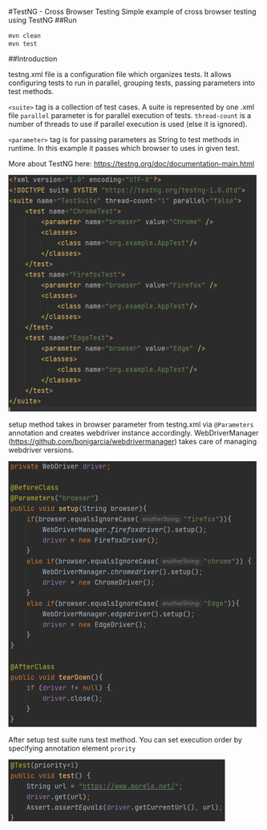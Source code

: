 #TestNG - Cross Browser Testing
Simple example of cross browser testing using TestNG
##Run
```
mvn clean
mvn test
```

##Introduction

testng.xml file is a configuration file which organizes tests.
It allows configuring tests to run in parallel, grouping tests, passing parameters into test methods.

`<suite>` tag is a collection of test cases. A suite is represented by one .xml file
`parallel` parameter is for parallel execution of tests.
`thread-count` is a number of threads to use if parallel execution is used (else it is ignored).

`<parameter>` tag is for passing parameters as String to test methods in runtime.
In this example it passes which browser to uses in given test.

More about TestNG here: https://testng.org/doc/documentation-main.html


![Alt text](screens/img.png?raw=true "Optional Title")

setup method takes in browser parameter from testng.xml via `@Parameters` 
annotation and creates webdriver instance accordingly.
WebDriverManager (https://github.com/bonigarcia/webdrivermanager) takes care of managing webdriver versions.

![Alt text](screens/img_1.png?raw=true "Optional Title")

After setup test suite runs test method. You can set execution order by specifying
annotation element `prority`

![Alt text](screens/img_2.png?raw=true "Optional Title")